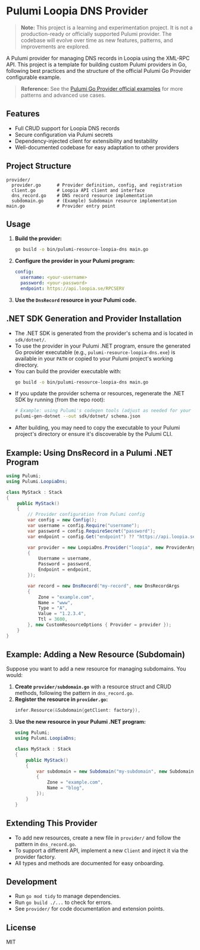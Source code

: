# Pulumi Loopia DNS Provider

> **Note:** This project is a learning and experimentation project. It is not a production-ready or officially supported Pulumi provider. The codebase will evolve over time as new features, patterns, and improvements are explored.

A Pulumi provider for managing DNS records in Loopia using the XML-RPC API. This project is a template for building custom Pulumi providers in Go, following best practices and the structure of the official Pulumi Go Provider configurable example.

> **Reference:** See the [Pulumi Go Provider official examples](https://github.com/pulumi/pulumi-go-provider/blob/main/examples) for more patterns and advanced use cases.

## Features
- Full CRUD support for Loopia DNS records
- Secure configuration via Pulumi secrets
- Dependency-injected client for extensibility and testability
- Well-documented codebase for easy adaptation to other providers

## Project Structure

```
provider/
  provider.go      # Provider definition, config, and registration
  client.go        # Loopia API client and interface
  dns_record.go    # DNS record resource implementation
  subdomain.go     # (Example) Subdomain resource implementation
main.go            # Provider entry point
```

## Usage

1. **Build the provider:**
   ```sh
   go build -o bin/pulumi-resource-loopia-dns main.go
   ```
2. **Configure the provider in your Pulumi program:**
   ```yaml
   config:
     username: <your-username>
     password: <your-password>
     endpoint: https://api.loopia.se/RPCSERV
   ```
3. **Use the `DnsRecord` resource in your Pulumi code.**

## .NET SDK Generation and Provider Installation

- The .NET SDK is generated from the provider's schema and is located in `sdk/dotnet/`.
- To use the provider in your Pulumi .NET program, ensure the generated Go provider executable (e.g., `pulumi-resource-loopia-dns.exe`) is available in your `PATH` or copied to your Pulumi project's working directory.
- You can build the provider executable with:
  ```sh
  go build -o bin/pulumi-resource-loopia-dns main.go
  ```
- If you update the provider schema or resources, regenerate the .NET SDK by running (from the repo root):
  ```sh
  # Example: using Pulumi's codegen tools (adjust as needed for your setup)
  pulumi-gen-dotnet --out sdk/dotnet/ schema.json
  ```
- After building, you may need to copy the executable to your Pulumi project's directory or ensure it's discoverable by the Pulumi CLI.

## Example: Using DnsRecord in a Pulumi .NET Program

```csharp
using Pulumi;
using Pulumi.LoopiaDns;

class MyStack : Stack
{
    public MyStack()
    {
        // Provider configuration from Pulumi config
        var config = new Config();
        var username = config.Require("username");
        var password = config.RequireSecret("password");
        var endpoint = config.Get("endpoint") ?? "https://api.loopia.se/RPCSERV";

        var provider = new LoopiaDns.Provider("loopia", new ProviderArgs
        {
            Username = username,
            Password = password,
            Endpoint = endpoint,
        });

        var record = new DnsRecord("my-record", new DnsRecordArgs
        {
            Zone = "example.com",
            Name = "www",
            Type = "A",
            Value = "1.2.3.4",
            Ttl = 3600,
        }, new CustomResourceOptions { Provider = provider });
    }
}
```

## Example: Adding a New Resource (Subdomain)

Suppose you want to add a new resource for managing subdomains. You would:

1. **Create `provider/subdomain.go`** with a resource struct and CRUD methods, following the pattern in `dns_record.go`.
2. **Register the resource in `provider.go`:**
   ```go
   infer.Resource(&Subdomain{getClient: factory}),
   ```
3. **Use the new resource in your Pulumi .NET program:**
   ```csharp
   using Pulumi;
   using Pulumi.LoopiaDns;

   class MyStack : Stack
   {
       public MyStack()
       {
           var subdomain = new Subdomain("my-subdomain", new SubdomainArgs
           {
               Zone = "example.com",
               Name = "blog",
           });
       }
   }
   ```

## Extending This Provider
- To add new resources, create a new file in `provider/` and follow the pattern in `dns_record.go`.
- To support a different API, implement a new `Client` and inject it via the provider factory.
- All types and methods are documented for easy onboarding.

## Development
- Run `go mod tidy` to manage dependencies.
- Run `go build ./...` to check for errors.
- See `provider/` for code documentation and extension points.

## License
MIT
